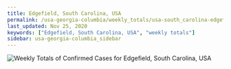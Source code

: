 ```yaml
---
title: Edgefield, South Carolina, USA
permalink: /usa-georgia-columbia/weekly_totals/usa-south_carolina-edgefield-weekly_totals.html
last_updated: Nov 25, 2020
keywords: ["Edgefield, South Carolina, USA", "weekly totals"]
sidebar: usa-georgia-columbia_sidebar
---
```


![Weekly Totals of Confirmed Cases for Edgefield, South Carolina, USA](/covid_tracker/images/graphs/usa-south_carolina-edgefield-weekly_totals_graph.png)
